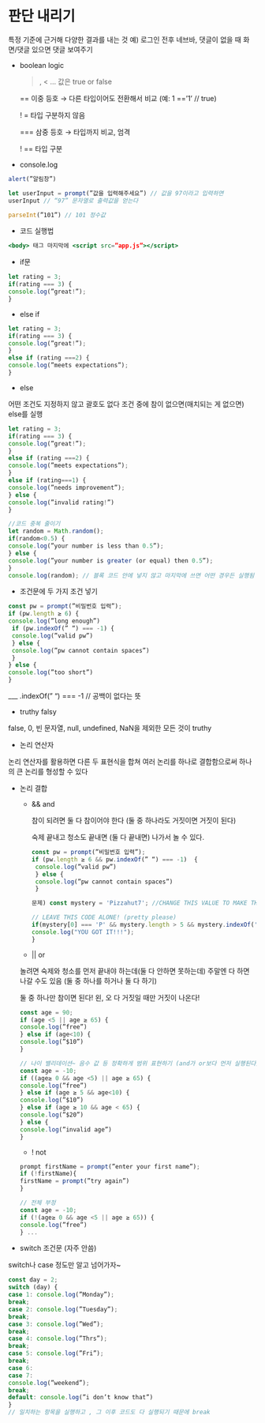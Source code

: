 # 판단 내리기

특정 기준에 근거해 다양한 결과를 내는 것
예) 로그인 전후 네브바, 댓글이 없을 때 화면/댓글 있으면 댓글 보여주기

- boolean logic
    
    >, < …  값은 true or false
    
    ==  이중 등호 → 다른 타입이어도 전환해서 비교 (예: 1 ==’1’ // true)
    
    ! = 타입 구분하지 않음
    
    === 삼중 등호 → 타입까지 비교, 엄격
    
    ! == 타입 구분
    
- console.log

```jsx
alert(”알림창”)

let userInput = prompt(”값을 입력해주세요”) // 값을 97이라고 입력하면
userInput // “97” 문자열로 출력값을 얻는다

parseInt(”101”) // 101 정수값
```

- 코드 실행법

```jsx
<body> 태그 마지막에 <script src=”app.js”></script>
```

- if문

```jsx
let rating = 3;
if(rating === 3) {
console.log(”great!”);
}
```

- else if

```jsx
let rating = 3;
if(rating === 3) {
console.log(”great!”);
} 
else if (rating ===2) {
console.log(”meets expectations”);
}
```

- else

어떤 조건도 지정하지 않고 괄호도 없다 
조건 중에 참이 없으면(매치되는 게 없으면) else를 실행

```jsx
let rating = 3;
if(rating === 3) {
console.log(”great!”);
} 
else if (rating ===2) {
console.log(”meets expectations”);
}
else if (rating===1) {
console.log(”needs improvement”);
} else {
console.log(”invalid rating!”)
}

//코드 중복 줄이기
let random = Math.random();
if(random<0.5) {
console.log(”your number is less than 0.5”);
} else {
console.log(”your number is greater (or equal) then 0.5”);
}
console.log(random); // 블록 코드 안에 넣지 않고 마지막에 쓰면 어떤 경우든 실행됨
```

- 조건문에 두 가지 조건 넣기

```jsx
const pw = prompt(”비밀번호 입력”);
if (pw.length ≥ 6) {
console.log(”long enough”)
 if (pw.indexOf(” “) === -1) {
 console.log(”valid pw”)
 } else {
 console.log(”pw cannot contain spaces”)
 }
} else {
console.log(”too short”)
}
```

___ .indexOf(” “) === -1 // 공백이 없다는 뜻

- truthy falsy

false, 0, 빈 문자열, null, undefined, NaN을 제외한 모든 것이 truthy

- 논리 연산자

논리 연산자를 활용하면 다른 두 표현식을 합쳐 여러 논리를 하나로 결합함으로써 하나의 큰 논리를 형성할 수 있다

- 논리 결합
    - && and
        
        참이 되려면 둘 다 참이어야 한다 (둘 중 하나라도 거짓이면 거짓이 된다)
        
        숙제 끝내고 청소도 끝내면 (둘 다 끝내면) 나가서 놀 수 있다.
        
        ```jsx
        const pw = prompt(”비밀번호 입력”);
        if (pw.length ≥ 6 && pw.indexOf(” “) === -1)  {
         console.log(”valid pw”)
         } else {
         console.log(”pw cannot contain spaces”)
         }
        
        문제) const mystery = 'Pizzahut7'; //CHANGE THIS VALUE TO MAKE THE CONDITIONAL BELOW TRUE
        
        // LEAVE THIS CODE ALONE! (pretty please)
        if(mystery[0] === 'P' && mystery.length > 5 && mystery.indexOf('7') !== -1){
        console.log("YOU GOT IT!!!");
        }
        ```
        
    - || or
    
    놀려면 숙제와 청소를 먼저 끝내야 하는데(둘 다 안하면 못하는데) 주말엔 다 하면 나갈 수도 있음 (둘 중 하나를 하거나 둘 다 하기)
    
    둘 중 하나만 참이면 된다! 왼, 오 다 거짓일 때만 거짓이 나온다!
    
    ```jsx
    const age = 90;
    if (age <5 || age ≥ 65) {
    console.log(”free”)
    } else if (age<10) {
    console.log(”$10”)
    }
    
    // 나이 밸리데이션~ 음수 값 등 정확하게 범위 표현하기 (and가 or보다 먼저 실행된다)
    const age = -10;
    if ((age≥ 0 && age <5) || age ≥ 65) {
    console.log(”free”)
    } else if (age ≥ 5 && age<10) {
    console.log(”$10”)
    } else if (age ≥ 10 && age < 65) {
    console.log(”$20”)
    } else {
    console.log(”invalid age”)
    }
    ```
    
    - ! not
    
    ```jsx
    prompt firstName = prompt(”enter your first name”);
    if (!firstName){
    firstName = prompt(”try again”)
    }
    
    // 전체 부정
    const age = -10;
    if (!(age≥ 0 && age <5 || age ≥ 65)) {
    console.log(”free”)
    } ...
    ```
    
- switch 조건문 (자주 안씀)

switch나 case 정도만 알고 넘어가자~

```jsx
const day = 2;
switch (day) {
case 1: console.log(”Monday”);
break;
case 2: console.log(”Tuesday”);
break;
case 3: console.log(”Wed”);
break;
case 4: console.log(”Thrs”);
break;
case 5: console.log(”Fri”);
break;
case 6: 
case 7:
console.log(”weekend”);
break;
default: console.log(”i don’t know that”)
}
// 일치하는 항목을 실행하고 , 그 이후 코드도 다 실행되기 때문에 break
```
